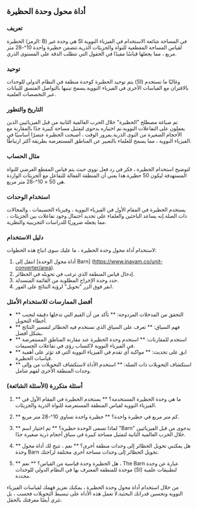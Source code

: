 ## أداة محول وحدة الحظيرة

### تعريف
الحظيرة (الرمز: B) هي وحدة غير SI في المساحة شائعة الاستخدام في الفيزياء النووية لقياس المساحة المقطعية للنواة والجزيئات الذرية.تتضمن حظيرة واحدة 10^-28 متر مربع ، مما يجعلها قياسًا مفيدًا في الحقول التي تتطلب الدقة على المستوى الذري.

### توحيد
يتم توحيد الحظيرة كوحدة منطقة في النظام الدولي للوحدات (SI) وغالبًا ما تستخدم بالاقتران مع القياسات الأخرى في الفيزياء النووية.يسمح تبنيها بالتواصل المتسق للبيانات عبر التخصصات العلمية.

### التاريخ والتطور
تم صياغة مصطلح "الحظيرة" خلال الحرب العالمية الثانية من قبل الفيزيائيين الذين يعملون على التفاعلات النووية.تم اختياره بدحوى لتمثيل مساحة كبيرة جدًا بالمقارنة مع الأحجام الصغيرة من النوى الذرية.بمرور الوقت ، أصبحت الحظيرة عنصرًا أساسيًا في الفيزياء النووية ، مما يسمح للعلماء بالتعبير عن المناطق المستعرضة بطريقة أكثر ارتباطًا.

### مثال الحساب
لتوضيح استخدام الحظيرة ، فكر في رد فعل نووي حيث يتم قياس المقطع العرضي للنواة المستهدفة ليكون 50 حظيرة.هذا يعني أن المنطقة الفعالة للتفاعل مع الجزيئات الواردة هي 50 × 10^-28 متر مربع.

### استخدام الوحدات
يستخدم الحظيرة في المقام الأول في الفيزياء النووية ، وفيزياء الجسيمات ، والمجالات ذات الصلة.إنه يساعد الباحثين والعلماء على تحديد احتمال وجود تفاعلات بين الجزيئات ، مما يجعله ضروريًا للدراسات التجريبية والنظرية.

### دليل الاستخدام
لاستخدام أداة محول وحدة الحظيرة ، ما عليك سوى اتباع هذه الخطوات:
1. انتقل إلى [أداة محول الوحدة Barn] (https://www.inayam.co/unit-converter/area).
2. إدخال قياس المنطقة الذي ترغب في تحويله في الحظائر.
3. حدد وحدة الإخراج المطلوبة من القائمة المنسدلة.
4. انقر فوق الزر "تحويل" لرؤية النتائج على الفور.

### أفضل الممارسات للاستخدام الأمثل
- ** التحقق من المدخلات المزدوجة: ** تأكد من أن القيم التي تدخلها دقيقة لتجنب أخطاء التحويل.
- ** فهم السياق: ** تعرف على السياق الذي تستخدم فيه الحظائر لتفسير النتائج بشكل أفضل.
- ** استخدم للمقارنات: ** استخدم وحدة الحظيرة عند مقارنة المناطق المستعرضة في الفيزياء النووية لاكتساب رؤى في تفاعلات الجسيمات.
- ** ابق على تحديث: ** مواكبة أي تقدم في الفيزياء النووية التي قد تؤثر على أهمية قياسات الحظيرة.
- ** استكشاف التحويلات ذات الصلة: ** استخدم الأداة لاستكشاف التحويلات من وإلى وحدات المنطقة الأخرى لفهم شامل.

### أسئلة متكررة (الأسئلة الشائعة)

1. ** ما هي وحدة الحظيرة المستخدمة؟ **
يستخدم الحظيرة في المقام الأول في الفيزياء النووية لقياس المنطقة المستعرضة للنواة الذرية والجزيئات.

2. ** كم متر مربع في حظيرة واحدة؟ **
حظيرة واحدة تساوي 10^-28 متر مربع.

3. ** لماذا تسمى الوحدة حظيرة؟ **
تم اختيار اسم "Barn" بدحوى من قبل الفيزيائيين خلال الحرب العالمية الثانية لتمثيل مساحة كبيرة في سياق أحجام ذرية صغيرة جدًا.

4. ** هل يمكنني تحويل الحظائر إلى وحدات منطقة أخرى؟ **
نعم ، تتيح لك أداة محول وحدة Barn تحويل الحظائر إلى وحدات مساحة أخرى مختلفة لراحتك.

5. ** هل الحظيرة وحدة قياسية من القياس؟ **
نعم ، The Barn عبارة عن وحدة موحدة للمنطقة المعترف بها في النظام الدولي للوحدات (SI) لتطبيقات علمية محددة.

من خلال استخدام أداة محول وحدة الحظيرة ، يمكنك تعزيز فهمك لقياسات الفيزياء النووية وتحسين قدراتك البحثية.لا تعمل هذه الأداة على تبسيط التحويلات فحسب ، بل تثري أيضًا معرفتك بالحقل.